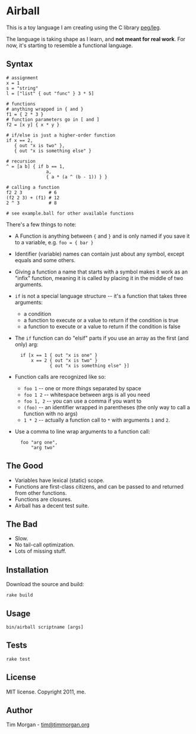 # Airball

This is a toy language I am creating using the C library [peg/leg](http://piumarta.com/software/peg/).

The language is taking shape as I learn, and **not meant for real work**. For now, it's starting to resemble a functional language.

## Syntax

    # assignment
    x = 1
    s = "string"
    l = ["list" { out "func" } 3 * 5]

    # functions
    # anything wrapped in { and }
    f1 = { 2 * 3 }
    # function parameters go in [ and ]
    f2 = [x y] { x * y }

    # if/else is just a higher-order function
    if x == 2,
       { out "x is two" },
       { out "x is something else" }

    # recursion
    ^ = [a b] { if b == 1,
                   a,
                   { a * (a ^ (b - 1)) } }

    # calling a function
    f2 2 3          # 6
    (f2 2 3) + (f1) # 12
    2 ^ 3           # 8

    # see example.ball for other available functions

There's a few things to note:

* A Function is anything between `{` and `}` and is only named if you save it to a variable, e.g. `foo = { bar }`
* Identifier (variable) names can contain just about any symbol, except equals and some others.
* Giving a function a name that starts with a symbol makes it work as an "infix" function, meaning it is called by placing it in the middle of two arguments.
* `if` is not a special language structure -- it's a function that takes three arguments:
  * a condition
  * a function to execute or a value to return if the condition is true
  * a function to execute or a value to return if the condition is false
* The `if` function can do "elsif" parts if you use an array as the first (and only) arg:

        if [x == 1 { out "x is one" }
            x == 2 { out "x is two" }
                   { out "x is something else" }]

* Function calls are recognized like so:
  * `foo 1` -- one or more *things* separated by space
  * `foo 1 2` -- whitespace between args is all you need
  * `foo 1, 2` -- you can use a comma if you want to
  * `(foo)` -- an identifier wrapped in parentheses (the only way to call a function with no args)
  * `1 * 2` -- actually a function call to `*` with arguments `1` and `2`.
* Use a comma to line wrap arguments to a function call:

        foo "arg one",
            "arg two"

## The Good

* Variables have lexical (static) scope.
* Functions are first-class citizens, and can be passed to and returned from other functions.
* Functions are closures.
* Airball has a decent test suite.

## The Bad

* Slow.
* No tail-call optimization.
* Lots of missing stuff.

## Installation

Download the source and build:

    rake build

## Usage

    bin/airball scriptname [args]

## Tests

    rake test

## License

MIT license. Copyright 2011, me.

## Author

Tim Morgan - tim@timmorgan.org
